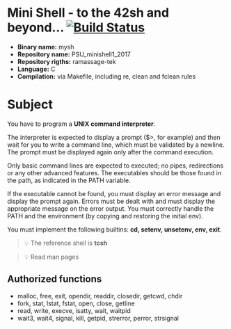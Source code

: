 # Mini Shell - to the 42sh and beyond... [![Build Status](https://travis-ci.org/mrlizzard/PSU_minishell1_2017.svg?branch=master)](https://travis-ci.org/mrlizzard/PSU_minishell1_2017)

- **Binary name:** mysh
- **Repository name:** PSU_minishell1_2017
- **Repository rigths:** ramassage-tek
- **Language:** C
- **Compilation:** via Makefile, including re, clean and fclean rules


# Subject

You have to program a **UNIX command interpreter**.

The interpreter is expected to display a prompt ($>, for example) and then wait for you to write a command line, which
must be validated by a newline.
The prompt must be displayed again only after the command execution.

Only basic command lines are expected to executed; no pipes, redirections or any other advanced features.
The executables should be those found in the path, as indicated in the PATH variable.

If the executable cannot be found, you must display an error message and display the prompt again.
Errors must be dealt with and must display the appropriate message on the error output.
You must correctly handle the PATH and the environment (by copying and restoring the initial env).

You must implement the following builtins: **cd, setenv, unsetenv, env, exit**.

> :bulb: The reference shell is **tcsh**

> :bulb: Read man pages

## Authorized functions

- malloc, free, exit, opendir, readdir, closedir, getcwd, chdir
- fork, stat, lstat, fstat, open, close, getline
- read, write, execve, isatty, wait, waitpid
- wait3, wait4, signal, kill, getpid, strerror, perror, strsignal
